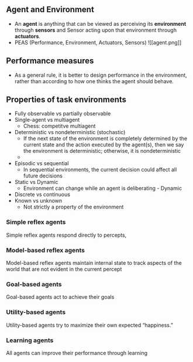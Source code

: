 ## Agent and Environment
- An **agent** is anything that can be viewed as perceiving its **environment** through **sensors** and Sensor acting upon that environment through **actuators**.
- PEAS (Performance, Environment, Actuators, Sensors)
![[agent.png]]
## Performance measures
- As a general rule, it is better to design performance
in the environment, rather than according to how one thinks the agent should behave.

## Properties of task environments
- Fully observable vs partially observable
- Single-agent vs multiagent
	- Chess: competitve multiagent
- Deterministic vs nondeterministic (stochastic)
	- If the next state of the environment is completely determined by the current state and the action executed by the agent(s), then we say the environment is deterministic; otherwise, it is nondeterministic
	- 
- Episodic vs sequential
	- In sequential environments, the current decision could affect all future decisions
- Static vs Dynamic
	- Environment can change while an agent is deliberating - Dynamic
- Discrete vs continuous
- Known vs unknown
	- Not strictly a property of the environment

### Simple reflex agents
Simple reflex agents respond directly to percepts,
### Model-based reflex agents
Model-based reflex agents maintain internal state to track aspects of the world that are not evident in the current percept
### Goal-based agents
Goal-based agents act to achieve their goals
### Utility-based agents
Utility-based agents try to maximize their own expected “happiness.”
### Learning agents 
All agents can improve their performance through learning